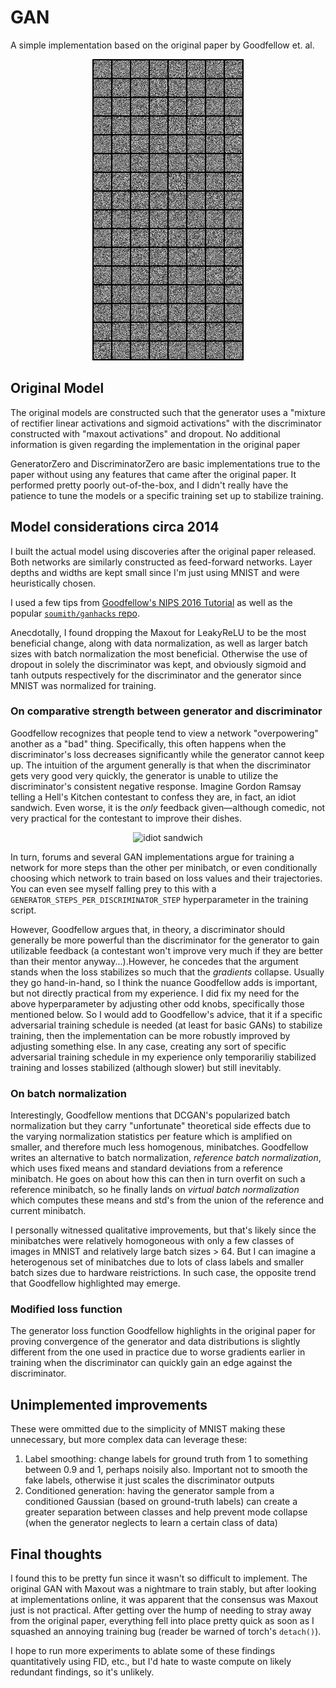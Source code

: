 # GAN
A simple implementation based on the original paper by Goodfellow et. al.

<div style="text-align: center;">
  <img src="sample.gif" alt="Description of GIF">
</div>


## Original Model
The original models are constructed such that the generator uses a "mixture of rectifier linear activations and sigmoid activations" with the discriminator constructed with "maxout activations" and dropout. No additional information is given regarding the implementation in the original paper

GeneratorZero and DiscriminatorZero are basic implementations true to the paper without using any features that came after the original paper. It performed pretty poorly out-of-the-box, and I didn't really have the patience to tune the models or a specific training set up to stabilize training.

## Model considerations circa 2014
I built the actual model using discoveries after the original paper released. Both networks are similarly constructed as feed-forward networks. Layer depths and widths are kept small since I'm just using MNIST and were heuristically chosen.

I used a few tips from [Goodfellow's NIPS 2016 Tutorial](https://arxiv.org/abs/1701.00160) as well as the popular [```soumith/ganhacks``` repo](https://github.com/soumith/ganhacks?tab=readme-ov-file#authors).

Anecdotally, I found dropping the Maxout for LeakyReLU to be the most beneficial change, along with data normalization, as well as larger batch sizes with batch normalization the most beneficial. Otherwise the use of dropout in solely the discriminator was kept, and obviously sigmoid and tanh outputs respectively for the discriminator and the generator since MNIST was normalized for training.

### On comparative strength between generator and discriminator
Goodfellow recognizes that people tend to view a network "overpowering" another as a "bad" thing. Specifically, this often happens when the discriminator's loss decreases significantly while the generator cannot keep up. The intuition of the argument generally is that when the discriminator gets very good very quickly, the generator is unable to utilize the discriminator's consistent negative response. Imagine Gordon Ramsay telling a Hell's Kitchen contestant to confess they are, in fact, an idiot sandwich. Even worse, it is the *only* feedback given—although comedic, not very practical for the contestant to improve their dishes.

<p align="center">
    <img src="https://media0.giphy.com/media/v1.Y2lkPTc5MGI3NjExcWhhejA3aXU1Mmp1cTA4cGxmaHRrMHo3Y3B1ajI4amlmbng1M3p3NyZlcD12MV9pbnRlcm5hbF9naWZfYnlfaWQmY3Q9Zw/3o85xnoIXebk3xYx4Q/giphy.webp" alt="idiot sandwich">
</p>

In turn, forums and several GAN implementations argue for training a network for more steps than the other per minibatch, or even conditionally choosing which network to train based on loss values and their trajectories. You can even see myself falling prey to this with a ```GENERATOR_STEPS_PER_DISCRIMINATOR_STEP``` hyperparameter in the training script.

However, Goodfellow argues that, in theory, a discriminator should generally be more powerful than the discriminator for the generator to gain utilizable feedback \(a contestant won't improve very much if they are better than their mentor anyway...).However, he concedes that the argument stands when the loss stabilizes so much that the *gradients* collapse. Usually they go hand-in-hand, so I think the nuance Goodfellow adds is important, but not directly practical from my experience. I did fix my need for the above  hyperparameter by adjusting other odd knobs, specifically those mentioned below. So I would add to Goodfellow's advice, that it if a specific adversarial training schedule is needed (at least for basic GANs) to stabilize training, then the implementation can be more robustly improved by adjusting something else. In any case, creating any sort of specific adversarial training schedule in my experience only temporariliy stabilized training and losses stabilized (although slower) but still inevitably.

### On batch normalization
Interestingly, Goodfellow mentions that DCGAN's popularized batch normalization but they carry "unfortunate" theoretical side effects due to the varying normalization statistics per feature which is amplified on smaller, and therefore much less homogenous, minibatches. Goodfellow writes an alternative to batch normalization, *reference batch normalization*, which uses fixed means and standard deviations from a reference minibatch. He goes on about how this can then in turn overfit on such a reference minibatch, so he finally lands on *virtual batch normalization* which computes these means and std's from the union of the reference and current minibatch.

I personally witnessed qualitative improvements, but that's likely since the minibatches were relatively homogoneous with only a few classes of images in MNIST and relatively large batch sizes > 64. But I can imagine a heterogenous set of minibatches due to lots of class labels and smaller batch sizes due to hardware reistrictions. In such case, the opposite trend that Goodfellow highlighted may emerge.

### Modified loss function
The generator loss function Goodfellow highlights in the original paper for proving convergence of the generator and data distributions is slightly different from the one used in practice due to worse gradients earlier in training when the discriminator can quickly gain an edge against the discriminator.

## Unimplemented improvements
These were ommitted due to the simplicity of MNIST making these unnecessary, but more complex data can leverage these:

<ol>
<li>Label smoothing: change labels for ground truth from 1 to something between 0.9 and 1, perhaps noisily also. Important not to smooth the fake labels, otherwise it just scales the discriminator outputs</li>
<li>Conditioned generation: having the generator sample from a conditioned Gaussian (based on ground-truth labels) can create a greater separation between classes and help prevent mode collapse (when the generator neglects to learn a certain class of data)
</ol>


## Final thoughts
I found this to be pretty fun since it wasn't so difficult to implement. The original GAN with Maxout was a nightmare to train stably, but after looking at implementations online, it was apparent that the consensus was Maxout just is not practical. After getting over the hump of needing to stray away from the original paper, everything fell into place pretty quick as soon as I squashed an annoying training bug (reader be warned of torch's ```detach()```).

I hope to run more experiments to ablate some of these findings quantitatively using FID, etc., but I'd hate to waste compute on likely redundant findings, so it's unlikely.
